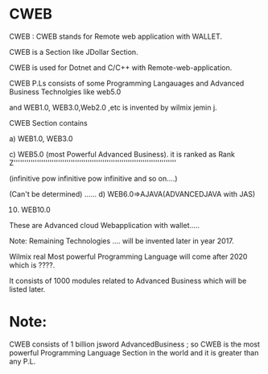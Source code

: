# CWEB
CWEB  :  CWEB  stands  for   Remote web application with WALLET.  

CWEB  is   a   Section   like JDollar  Section.  

CWEB  is   used  for  Dotnet  and  C/C++ with  Remote-web-application.

CWEB P.Ls consists  of some Programming Langauages  and  Advanced  Business  Technolgies  like  web5.0

and   WEB1.0, WEB3.0,Web2.0 ,etc  is invented   by  wilmix  jemin  j.

CWEB Section contains   


a) WEB1.0, WEB3.0




c) WEB5.0 (most Powerful Advanced Business).
it is ranked as Rank Z'''''''''''''''''''''''''''''''''''''''''''''''''''''''''''''''''''''''''''''

(infinitive  pow  infinitive pow infinitive  and  so on....)

(Can't be determined)
......
d) WEB6.0=>AJAVA(ADVANCEDJAVA with JAS)



10) WEB10.0

These  are Advanced  cloud  Webapplication with  wallet.....

Note: Remaining Technologies .... will  be  invented later  in  year  2017. 


Wilmix  real  Most  powerful  Programming Language will come  after   2020  which  is  ????.

It consists of 1000 modules related to Advanced Business which will be listed later.

Note:
======



CWEB consists of 1 billion jsword AdvancedBusiness ; so CWEB
is the most powerful Programming Language Section in the world and it is greater than any P.L.
